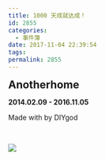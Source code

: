```yaml
---
title: 1000 天成就达成！ 
id: 2855
categories:
  - 事件簿
date: 2017-11-04 22:39:54
tags:
permalink: 2855
--- 
```


<span style="font-size: 16pt;">**Anotherhome**</span>

**2014.02.09 - 2016.11.05**

Made with  by DIYgod 

&nbsp;

![](/images/1000.jpg) 